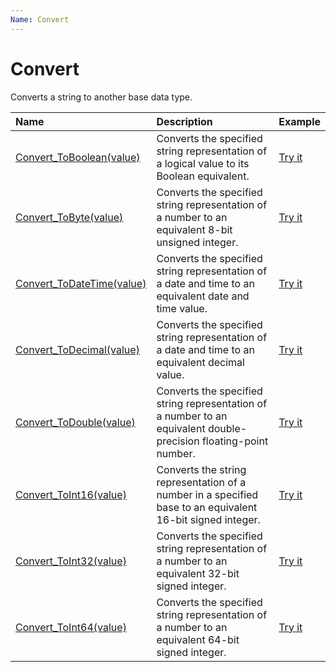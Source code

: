 ```yaml
---
Name: Convert
---
```


# Convert

Converts a string to another base data type.

| Name | Description | Example |
| :--- | :---------- | :------ |
| [Convert_ToBoolean(value)](/convert-toboolean) | Converts the specified string representation of a logical value to its Boolean equivalent. | [Try it]()|
| [Convert_ToByte(value)](/convert-tobyte) | Converts the specified string representation of a number to an equivalent 8-bit unsigned integer. | [Try it]()|
| [Convert_ToDateTime(value)](/convert-todatetime) | Converts the specified string representation of a date and time to an equivalent date and time value. | [Try it]()|
| [Convert_ToDecimal(value)](/convert-todecimal) | Converts the specified string representation of a date and time to an equivalent decimal value. | [Try it]()|
| [Convert_ToDouble(value)](/convert-todouble) | Converts the specified string representation of a number to an equivalent double-precision floating-point number. | [Try it]()|
| [Convert_ToInt16(value)](/convert-toint16) | Converts the string representation of a number in a specified base to an equivalent 16-bit signed integer. | [Try it]()|
| [Convert_ToInt32(value)](/convert-toint32) | Converts the specified string representation of a number to an equivalent 32-bit signed integer. | [Try it]()|
| [Convert_ToInt64(value)](/convert-toint64) | Converts the specified string representation of a number to an equivalent 64-bit signed integer. | [Try it]()|
